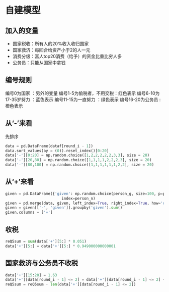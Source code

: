 # 自建模型

## 加入的变量

* 国家税收：所有人的20%收入收归国家
* 国家救济：每回合给资产小于2的人一元
* 消费分级：富人top20消费（给予）的资金比重比穷人多
* 公务员：只能从国家中拿钱

## 编号规则

编号0为国家 ：另外的变量
编号1-5为偷税者，不用交税：红色表示
编号6-10为17-35岁努力 ：蓝色表示
编号11-15为一直努力 ：绿色表示
编号16-20为公务员 : 橙色表示

## 从‘-’来看

先排序

```python
data = pd.DataFrame(dataf[round_i - 1])
data.sort_values(by = (0)).reset_index()[0:20]
data['-'][0:20] = np.random.choice([1,2,2,2,2,2,3,3], size = 20)
data['-'][20,80] = np.random.choice([1,1,1,1,2,2,2,3], size = 20)
data['-'][80,100] = np.random.choice([1,1,1,1,1,1,2,2], size = 20)
```

## 从‘+’来看

```python
given = pd.DataFrame({'given': np.random.choice(person_g, size=100, p=person_p4)},
                         index=person_n)
given = pd.merge(data, given, left_index=True, right_index=True, how='outer')
given = given[['-', 'given']].groupby('given').sum()
given.columns = ['+']
```

## 收税

```python
reQ5sum = sum(data['+'][5:] * 0.051)
data['+'][5:] = data['+'][5:] * 0.949000000000001
```

## 国家救济与公务员不收税

```python
data['+'][15:20] = 1.63
data['+'][data[round_i - 1] <= 2] = data['+'][data[round_i - 1] <= 2] + 1
reQ5sum = reQ5sum - len(data['+'][data[round_i - 1] <= 2])
```

